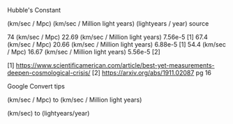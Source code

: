 Hubble's Constant


(km/sec / Mpc)          (km/sec / Million light years)          (lightyears / year) source

74 (km/sec / Mpc)       22.69 (km/sec / Million light years)    7.56e-5             [1]
67.4 (km/sec / Mpc)     20.66 (km/sec / Million light years)    6.88e-5             [1]
54.4 (km/sec / Mpc)     16.67 (km/sec / Million light years)    5.56e-5             [2]


[1] https://www.scientificamerican.com/article/best-yet-measurements-deepen-cosmological-crisis/
[2] https://arxiv.org/abs/1911.02087 pg 16



Google Convert tips

(km/sec / Mpc) to (km/sec / Million light years)

(km/sec) to (lightyears/year)
